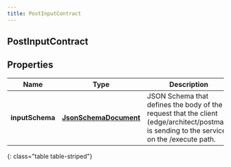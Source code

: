 ```yaml
---
title: PostInputContract
---
```


## PostInputContract

## Properties

| Name            | Type                                                                 | Description                                                                                                                                | Notes |
| --------------- | -------------------------------------------------------------------- | ------------------------------------------------------------------------------------------------------------------------------------------ | ----- |
| **inputSchema** | <!----><!---->[**JsonSchemaDocument**](JsonSchemaDocument.md)<!----> | JSON Schema that defines the body of the request that the client (edge/architect/postman) is sending to the service, on the /execute path. |       |

{: class="table table-striped"}

